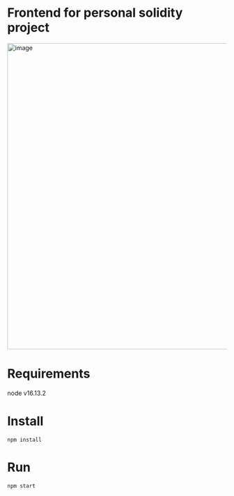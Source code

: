 # Frontend for personal solidity project

<img width="703" alt="image" src="https://user-images.githubusercontent.com/1484529/208191293-44d6b362-f5c2-4552-88ea-a9e90063861e.png">


# Requirements
node v16.13.2

# Install
```npm install```

# Run
```npm start```
